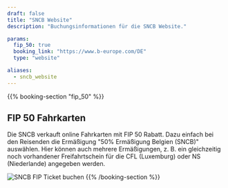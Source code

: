 ```yaml
---
draft: false
title: "SNCB Website"
description: "Buchungsinformationen für die SNCB Website."

params:
  fip_50: true
  booking_link: "https://www.b-europe.com/DE"
  type: "website"

aliases:
  - sncb_website
---
```


{{% booking-section "fip_50" %}}

## FIP 50 Fahrkarten

Die SNCB verkauft online Fahrkarten mit FIP 50 Rabatt. Dazu einfach bei den Reisenden die Ermäßigung "50% Ermäßigung Belgien (SNCB)" auswählen. Hier können auch mehrere Ermäßigungen, z. B. ein gleichzeitig noch vorhandener Freifahrtschein für die CFL (Luxemburg) oder NS (Niederlande) angegeben werden.

![SNCB FIP Ticket buchen](fip_sncb_website.webp)
{{% /booking-section %}}
